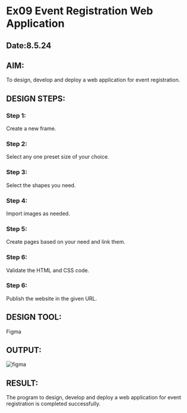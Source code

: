 # Ex09 Event Registration Web Application
## Date:8.5.24

## AIM:
To design, develop and deploy a web application for event registration.

## DESIGN STEPS:

### Step 1:
Create a new frame.

### Step 2:
Select any one preset size of your choice.

### Step 3:
Select the shapes you need.

### Step 4:
Import images as needed.

### Step 5:
Create pages based on your need and link them.

### Step 6:

Validate the HTML and CSS code.

### Step 6:

Publish the website in the given URL.

## DESIGN TOOL:
Figma
## OUTPUT:
![figma](https://github.com/Kiruthikasutha/Figma/assets/144979570/e45f9a17-e9c5-4613-8488-5499acea4f2b)




## RESULT:
The program to design, develop and deploy a web application for event registration is completed successfully.
